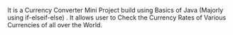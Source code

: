 It is a Currency Converter Mini Project build using Basics of Java (Majorly using if-elseif-else) .
It allows user to Check the Currency Rates of Various Currencies of all over the World.
